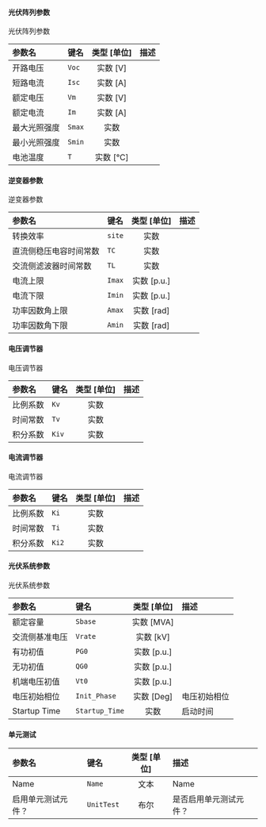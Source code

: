 <!--
DO NOT EDIT THIS FILE DIRECTLY.
This file is generated by tools/comp-docs.js.
All changes will be overwritten by regeneration.
-->

<slot class="model-parameters">

#### 光伏阵列参数

光伏阵列参数

| 参数名 | 键名 | 类型 [单位] | 描述 |
|:------ |:---- |:-----------:|:---- |
| 开路电压 | `Voc` | 实数 [V] |  |
| 短路电流 | `Isc` | 实数 [A] |  |
| 额定电压 | `Vm` | 实数 [V] |  |
| 额定电流 | `Im` | 实数 [A] |  |
| 最大光照强度 | `Smax` | 实数 |  |
| 最小光照强度 | `Smin` | 实数 |  |
| 电池温度 | `T` | 实数 [℃] |  |

#### 逆变器参数

逆变器参数

| 参数名 | 键名 | 类型 [单位] | 描述 |
|:------ |:---- |:-----------:|:---- |
| 转换效率 | `site` | 实数 |  |
| 直流侧稳压电容时间常数 | `TC` | 实数 |  |
| 交流侧滤波器时间常数 | `TL` | 实数 |  |
| 电流上限 | `Imax` | 实数 [p\.u\.] |  |
| 电流下限 | `Imin` | 实数 [p\.u\.] |  |
| 功率因数角上限 | `Amax` | 实数 [rad] |  |
| 功率因数角下限 | `Amin` | 实数 [rad] |  |

#### 电压调节器

电压调节器

| 参数名 | 键名 | 类型 [单位] | 描述 |
|:------ |:---- |:-----------:|:---- |
| 比例系数 | `Kv` | 实数 |  |
| 时间常数 | `Tv` | 实数 |  |
| 积分系数 | `Kiv` | 实数 |  |

#### 电流调节器

电流调节器

| 参数名 | 键名 | 类型 [单位] | 描述 |
|:------ |:---- |:-----------:|:---- |
| 比例系数 | `Ki` | 实数 |  |
| 时间常数 | `Ti` | 实数 |  |
| 积分系数 | `Ki2` | 实数 |  |

#### 光伏系统参数

光伏系统参数

| 参数名 | 键名 | 类型 [单位] | 描述 |
|:------ |:---- |:-----------:|:---- |
| 额定容量 | `Sbase` | 实数 [MVA] |  |
| 交流侧基准电压 | `Vrate` | 实数 [kV] |  |
| 有功初值 | `PG0` | 实数 [p\.u\.] |  |
| 无功初值 | `QG0` | 实数 [p\.u\.] |  |
| 机端电压初值 | `Vt0` | 实数 [p\.u\.] |  |
| 电压初始相位 | `Init_Phase` | 实数 [Deg] | 电压初始相位 |
| Startup Time | `Startup_Time` | 实数 | 启动时间 |

#### 单元测试



| 参数名 | 键名 | 类型 [单位] | 描述 |
|:------ |:---- |:-----------:|:---- |
| Name | `Name` | 文本 | Name |
| 启用单元测试元件？ | `UnitTest` | 布尔 | 是否启用单元测试元件？ |


</slot>

